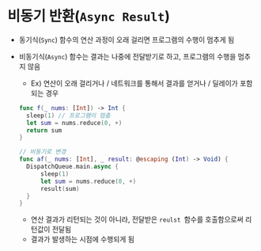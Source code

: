 # 비동기 반환(`Async Result`)

* 동기식(`Sync`) 함수의 연산 과정이 오래 걸리면 프로그램의 수행이 멈추게 됨

* 비동기식(`Async`) 함수는 결과는 나중에 전달받기로 하고, 프로그램의 수행을 멈추지 않음

  * Ex) 연산이 오래 걸리거나 / 네트워크를 통해서 결과를 얻거나 / 딜레이가 포함되는 경우

  ```swift
  func f(_ nums: [Int]) -> Int {
  	sleep(1) // 프로그램이 멈춤
  	let sum = nums.reduce(0, +)
  	return sum
  }
  ```

  ```swift
  // 비동기로 변경
  func af(_ nums: [Int], _ result: @escaping (Int) -> Void) {
  	DispatchQueue.main.async {
  		sleep(1)
  		let sum = nums.reduce(0, +)
  		result(sum)
  	}
  }
  ```

  * 연산 결과가 리턴되는 것이 아니라, 전달받은 `reulst `함수를 호출함으로써 리턴값이 전달됨
  * 결과가 발생하는 시점에 수행되게 됨

